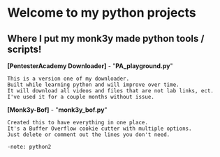 # Welcome to my python projects
Where I put my monk3y made python tools / scripts!
---

**[PentesterAcademy Downloader]** - "**PA_playground.py**"
```plaintext
This is a version one of my downloader.
Built while learning python and will improve over time.
It will download all videos and files that are not lab links, ect.
I've used it for a couple months without issue.
```


**[Monk3y-Bof]** - "**monk3y_bof.py**"

```plaintext
Created this to have everything in one place.
It's a Buffer Overflow cookie cutter with multiple options.
Just delete or comment out the lines you don't need.

-note: python2
```
